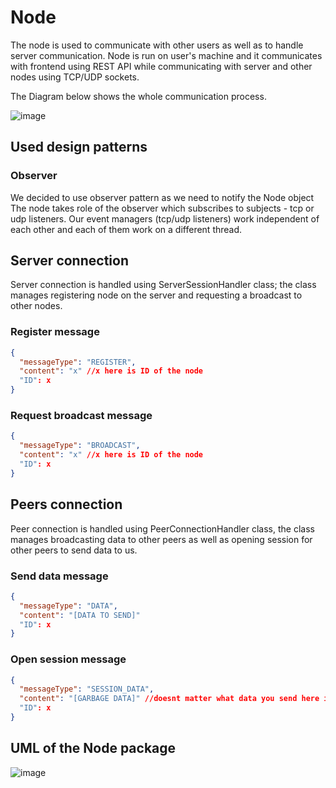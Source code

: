 # Node
The node is used to communicate with other users as well as to handle server communication. Node is run on user's machine and it communicates with frontend using REST API while communicating with server and other nodes using TCP/UDP sockets.

The Diagram below shows the whole communication process.


![image](https://user-images.githubusercontent.com/37600249/148099570-d23e6f60-ab77-456f-809d-432e13c9ec40.png)


## Used design patterns

### Observer

We decided to use observer pattern as we need to notify the Node object 
The node takes role of the observer which subscribes to subjects - tcp or udp listeners.
Our event managers (tcp/udp listeners) work independent of each other and each of them work on a different thread.

## Server connection
Server connection is handled using ServerSessionHandler class; the class manages registering node on the server and requesting a broadcast to other nodes.

### Register message 
```JSON
{
  "messageType": "REGISTER",
  "content": "x" //x here is ID of the node
  "ID": x
}
```

### Request broadcast message
```JSON
{
  "messageType": "BROADCAST",
  "content": "x" //x here is ID of the node
  "ID": x
}
```

## Peers connection
Peer connection is handled using PeerConnectionHandler class, the class manages broadcasting data to other peers as well as opening session for other peers to send data to us.

### Send data message
```JSON
{
  "messageType": "DATA",
  "content": "[DATA TO SEND]"
  "ID": x
}
```

### Open session message
```JSON
{
  "messageType": "SESSION_DATA",
  "content": "[GARBAGE DATA]" //doesnt matter what data you send here it just has to be sent
  "ID": x
}
```

## UML of the Node package

![image](https://user-images.githubusercontent.com/37600249/147414868-a459356f-1673-4ebb-ae58-66f17c9567ae.png)




